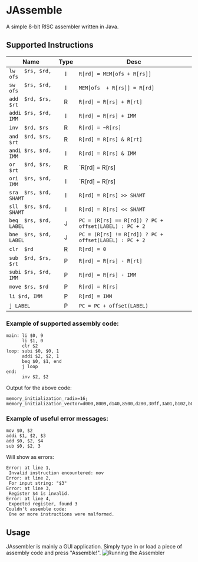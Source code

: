 # JAssemble
A simple 8-bit RISC assembler written in Java.

## Supported Instructions
|Name                   |Type |Desc                                                    |
|-----------------------|:---:|--------------------------------------------------------|
|`lw   $rs, $rd, ofs`   |  I  | `R[rd] = MEM[ofs + R[rs]]`                             |
|`sw   $rs, $rd, ofs`   |  I  | `MEM[ofs  + R[rs]] = R[rd]`                            |
|`add  $rd, $rs, $rt`   |  R  | `R[rd] = R[rs] + R[rt]`                                |
|`addi $rs, $rd, IMM`   |  I  | `R[rd] = R[rs] + IMM`                                  |
|`inv  $rd, $rs`        |  R  | `R[rd] = ~R[rs]`                                       |
|`and  $rd, $rs, $rt`   |  R  | `R[rd] = R[rs] & R[rt]`                                |
|`andi $rs, $rd, IMM`   |  I  | `R[rd] = R[rs] & IMM`                                  |
|`or   $rd, $rs, $rt`   |  R  | `R[rd] = R[rs] | R[rt]`                                |
|`ori  $rs, $rd, IMM`   |  I  |  `R[rd] = R[rs] | IMM`                                 |
|`sra  $rs, $rd, SHAMT` |  I  | `R[rd] = R[rs] >> SHAMT`                               |
|`sll  $rs, $rd, SHAMT` |  I  | `R[rd] = R[rs] << SHAMT`                               |
|`beq  $rs, $rd, LABEL` |  J  | `PC = (R[rs] == R[rd]) ? PC + offset(LABEL) : PC + 2`  |
|`bne  $rs, $rd, LABEL` |  J  | `PC = (R[rs] != R[rd]) ? PC + offset(LABEL) : PC + 2`  |
|`clr  $rd`             |  R  | `R[rd] = 0`                                            |
|`sub  $rd, $rs, $rt`   |  P  | `R[rd] = R[rs] - R[rt]`                                |
|`subi $rs, $rd, IMM`   |  P  | `R[rd] = R[rs] - IMM`                                  |
|`move $rs, $rd`        |  P  | `R[rd] = R[rs]`                                        |
|`li $rd, IMM`          |  P  | `R[rd] = IMM`                                          |
|`j LABEL`              |  P  | `PC = PC + offset(LABEL)`                              |

### Example of supported assembly code:

```
main: li $0, 9
      li $1, 0
      clr $2
loop: subi $0, $0, 1
      addi $2, $2, 1
      beq $0, $1, end
      j loop
end:
      inv $2, $2
```

Output for the above code:
```
memory_initialization_radix=16;
memory_initialization_vector=d000,8009,d140,8500,d280,30ff,3a01,b102,b0fd,4880;
```

### Example of useful error messages:
```
mov $0, $2
addi $1, $2, $3
add $0, $2, $4
sub $0, $2, 3
```

Will show as errors:

```
Error: at line 1,
 Invalid instruction encountered: mov
Error: at line 2,
 For input string: "$3"
Error: at line 3,
 Register $4 is invalid.
Error: at line 4,
 Expected register, found 3
Couldn't assemble code:
 One or more instructions were malformed.
```

## Usage
JAssembler is mainly a GUI application. Simply type in or load a piece of
assembly code and press "Assemble!".
![Running the Assembler](//i.imgur.com/uvT97nx.png)